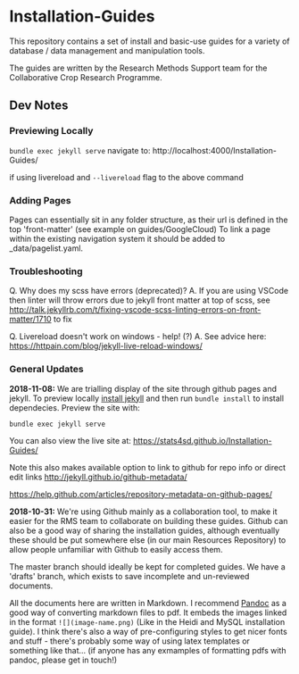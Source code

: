 # Installation-Guides

This repository contains a set of install and basic-use guides for a variety of database / data management and manipulation tools.

The guides are written by the Research Methods Support team for the Collaborative Crop Research Programme.

## Dev Notes

### Previewing Locally

`bundle exec jekyll serve`
navigate to: http://localhost:4000/Installation-Guides/

if using livereload and `--livereload` flag to the above command

### Adding Pages

Pages can essentially sit in any folder structure, as their url is defined in the top 'front-matter' (see example on guides/GoogleCloud)
To link a page within the existing navigation system it should be added to \_data/pagelist.yaml.

### Troubleshooting

Q. Why does my scss have errors (deprecated)?
A. If you are using VSCode then linter will throw errors due to jekyll front matter at top of scss,
see http://talk.jekyllrb.com/t/fixing-vscode-scss-linting-errors-on-front-matter/1710 to fix

Q. Livereload doesn't work on windows - help! (?)
A. See advice here: https://httpain.com/blog/jekyll-live-reload-windows/

### General Updates

**2018-11-08:** We are trialling display of the site through github pages and jekyll. To preview locally [install jekyll](https://jekyllrb.com/docs/installation) and then run `bundle install` to install dependecies. Preview the site with:

```
bundle exec jekyll serve
```

You can also view the live site at: https://stats4sd.github.io/Installation-Guides/

Note this also makes available option to link to github for repo info or direct edit links
http://jekyll.github.io/github-metadata/

https://help.github.com/articles/repository-metadata-on-github-pages/

**2018-10-31:** We're using Github mainly as a collaboration tool, to make it easier for the RMS team to collaborate on building these guides. Github can also be a good way of sharing the installation guides, although eventually these should be put somewhere else (in our main Resources Repository) to allow people unfamiliar with Github to easily access them.

The master branch should ideally be kept for completed guides. We have a 'drafts' branch, which exists to save incomplete and un-reviewed documents.

All the documents here are written in Markdown. I recommend [Pandoc](https://pandoc.org/) as a good way of converting markdown files to pdf. It embeds the images linked in the format `![](image-name.png)` (Like in the Heidi and MySQL installation guide). I think there's also a way of pre-configuring styles to get nicer fonts and stuff - there's probably some way of using latex templates or something like that... (if anyone has any exmamples of formatting pdfs with pandoc, please get in touch!)
